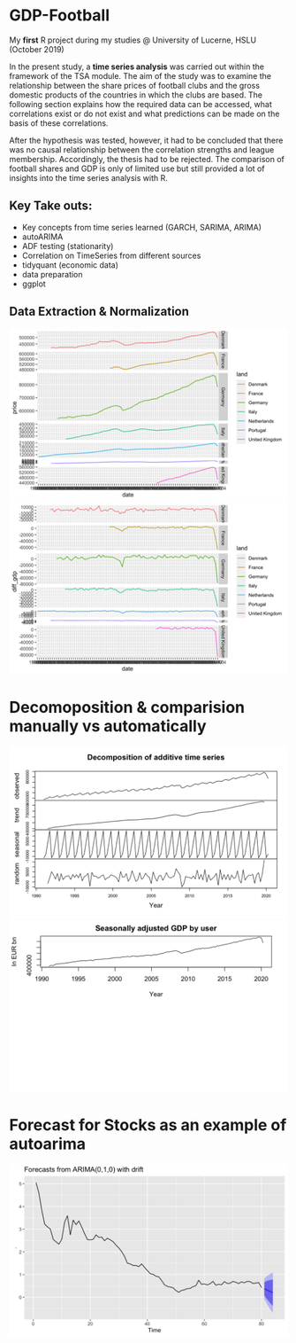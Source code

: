 # GDP-Football
My **first** R project during my studies @ University of Lucerne, HSLU (October 2019)

In the present study, a **time series analysis** was carried out within the framework of the TSA module. The aim of the study was to examine the relationship between the share prices of football clubs and the gross domestic products of the countries in which the clubs are based. The following section explains how the required data can be accessed, what correlations exist or do not exist and what predictions can be made on the basis of these correlations.

After the hypothesis was tested, however, it had to be concluded that there was no causal relationship between the correlation strengths and league membership. Accordingly, the thesis had to be rejected. The comparison of football shares and GDP is only of limited use but still provided a lot of insights into the time series analysis with R.

## Key Take outs:
- Key concepts from time series learned (GARCH, SARIMA, ARIMA)
- autoARIMA
- ADF testing (stationarity)
- Correlation on TimeSeries from different sources
- tidyquant (economic data)
- data preparation
- ggplot

## Data Extraction & Normalization
![GDP](https://github.com/Ermaconomist/GDP-Football/blob/main/img/1.jpg)
![dec](https://github.com/Ermaconomist/GDP-Football/blob/main/img/2.jpg)

# Decomoposition & comparision manually vs automatically
![GDP](https://github.com/Ermaconomist/GDP-Football/blob/main/img/4.jpg)
![dec](https://github.com/Ermaconomist/GDP-Football/blob/main/img/5.jpg)

# Forecast for Stocks as an example of autoarima
![autoARIMA](https://github.com/Ermaconomist/GDP-Football/blob/main/img/3.jpg)

